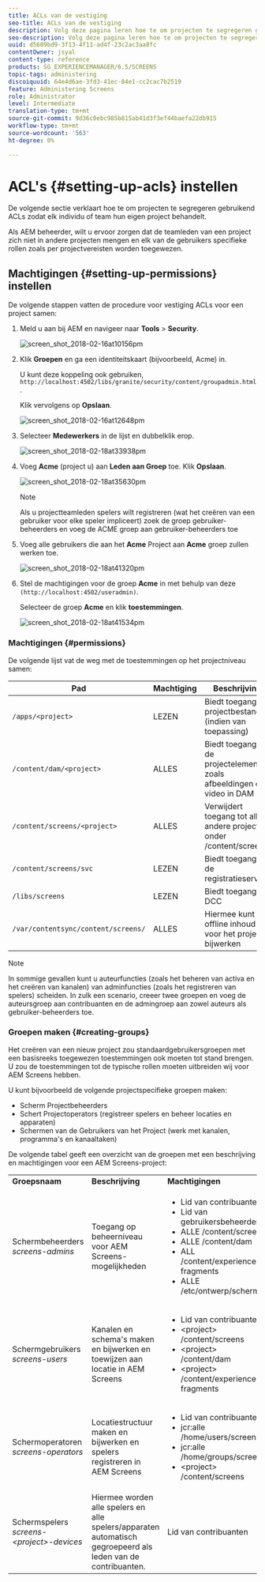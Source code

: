 ```yaml
---
title: ACLs van de vestiging
seo-title: ACLs van de vestiging
description: Volg deze pagina leren hoe te om projecten te segregeren gebruikend ACLs zodat elk individu of team hun eigen project behandelt.
seo-description: Volg deze pagina leren hoe te om projecten te segregeren gebruikend ACLs zodat elk individu of team hun eigen project behandelt.
uuid: d5609bd9-3f13-4f11-ad4f-23c2ac3aa8fc
contentOwner: jsyal
content-type: reference
products: SG_EXPERIENCEMANAGER/6.5/SCREENS
topic-tags: administering
discoiquuid: 64e4d6ae-3fd3-41ec-84e1-cc2cac7b2519
feature: Administering Screens
role: Administrator
level: Intermediate
translation-type: tm+mt
source-git-commit: 9d36c0ebc985b815ab41d3f3ef44baefa22db915
workflow-type: tm+mt
source-wordcount: '563'
ht-degree: 0%

---
```



# ACL&#39;s {#setting-up-acls} instellen

De volgende sectie verklaart hoe te om projecten te segregeren gebruikend ACLs zodat elk individu of team hun eigen project behandelt.

Als AEM beheerder, wilt u ervoor zorgen dat de teamleden van een project zich niet in andere projecten mengen en elk van de gebruikers specifieke rollen zoals per projectvereisten worden toegewezen.

## Machtigingen {#setting-up-permissions} instellen

De volgende stappen vatten de procedure voor vestiging ACLs voor een project samen:

1. Meld u aan bij AEM en navigeer naar **Tools** > **Security**.

   ![screen_shot_2018-02-16at10156pm](assets/screen_shot_2018-02-16at10156pm.png)

1. Klik **Groepen** en ga een identiteitskaart (bijvoorbeeld, Acme) in.

   U kunt deze koppeling ook gebruiken, `http://localhost:4502/libs/granite/security/content/groupadmin.html`.

   Klik vervolgens op **Opslaan**.

   ![screen_shot_2018-02-16at12648pm](assets/screen_shot_2018-02-16at12648pm.png)

1. Selecteer **Medewerkers** in de lijst en dubbelklik erop.

   ![screen_shot_2018-02-18at33938pm](assets/screen_shot_2018-02-18at33938pm.png)

1. Voeg **Acme** (project u) aan **Leden aan Groep** toe. Klik **Opslaan**.

   ![screen_shot_2018-02-18at35630pm](assets/screen_shot_2018-02-18at35630pm.png)

   >[!NOTE]
   >
   >Als u projectteamleden spelers wilt registreren (wat het creëren van een gebruiker voor elke speler impliceert) zoek de groep gebruiker-beheerders en voeg de ACME groep aan gebruiker-beheerders toe

1. Voeg alle gebruikers die aan het **Acme** Project aan **Acme** groep zullen werken toe.

   ![screen_shot_2018-02-18at41320pm](assets/screen_shot_2018-02-18at41320pm.png)

1. Stel de machtigingen voor de groep **Acme** in met behulp van deze `(http://localhost:4502/useradmin)`.

   Selecteer de groep **Acme** en klik **toestemmingen**.

   ![screen_shot_2018-02-18at41534pm](assets/screen_shot_2018-02-18at41534pm.png)

### Machtigingen {#permissions}

De volgende lijst vat de weg met de toestemmingen op het projectniveau samen:

| **Pad** | **Machtiging** | **Beschrijving** |
|---|---|---|
| `/apps/<project>` | LEZEN | Biedt toegang tot projectbestanden (indien van toepassing) |
| `/content/dam/<project>` | ALLES | Biedt toegang tot de projectelementen zoals afbeeldingen of video in DAM |
| `/content/screens/<project>` | ALLES | Verwijdert toegang tot alle andere projecten onder /content/screens |
| `/content/screens/svc` | LEZEN | Biedt toegang tot de registratieservice |
| `/libs/screens` | LEZEN | Biedt toegang tot DCC |
| `/var/contentsync/content/screens/` | ALLES | Hiermee kunt u offline inhoud voor het project bijwerken |

>[!NOTE]
>
>In sommige gevallen kunt u auteurfuncties (zoals het beheren van activa en het creëren van kanalen) van adminfuncties (zoals het registreren van spelers) scheiden. In zulk een scenario, creeer twee groepen en voeg de auteursgroep aan contribuanten en de admingroep aan zowel auteurs als gebruiker-beheerders toe.

### Groepen maken {#creating-groups}

Het creëren van een nieuw project zou standaardgebruikersgroepen met een basisreeks toegewezen toestemmingen ook moeten tot stand brengen. U zou de toestemmingen tot de typische rollen moeten uitbreiden wij voor AEM Screens hebben.

U kunt bijvoorbeeld de volgende projectspecifieke groepen maken:

* Scherm Projectbeheerders
* Schert Projectoperators (registreer spelers en beheer locaties en apparaten)
* Schermen van de Gebruikers van het Project (werk met kanalen, programma&#39;s en kanaaltaken)

De volgende tabel geeft een overzicht van de groepen met een beschrijving en machtigingen voor een AEM Screens-project:

<table>
 <tbody>
  <tr>
   <td><strong>Groepsnaam</strong></td>
   <td><strong>Beschrijving</strong></td>
   <td><strong>Machtigingen</strong></td>
  </tr>
  <tr>
   <td>Schermbeheerders<br /> <em>screens-admins</em></td>
   <td>Toegang op beheerniveau voor AEM Screens-mogelijkheden</td>
   <td>
    <ul>
     <li>Lid van contribuanten</li>
     <li>Lid van gebruikersbeheerders</li>
     <li>ALLE /content/screens</li>
     <li>ALLE /content/dam</li>
     <li>ALL /content/experience-fragments</li>
     <li>ALLE /etc/ontwerp/schermen</li>
    </ul> </td>
  </tr>
  <tr>
   <td>Schermgebruikers<br /> <em>screens-users</em></td>
   <td>Kanalen en schema's maken en bijwerken en toewijzen aan locatie in AEM Screens</td>
   <td>
    <ul>
     <li>Lid van contribuanten</li>
     <li>&lt;project&gt; /content/screens</li>
     <li>&lt;project&gt; /content/dam</li>
     <li>&lt;project&gt; /content/experience-fragments</li>
    </ul> </td>
  </tr>
  <tr>
   <td>Schermoperatoren<br /> <em>screens-operators</em></td>
   <td>Locatiestructuur maken en bijwerken en spelers registreren in AEM Screens</td>
   <td>
    <ul>
     <li>Lid van contribuanten</li>
     <li>jcr:alle /home/users/screens</li>
     <li>jcr:alle /home/groups/screens</li>
     <li>&lt;project&gt; /content/screens</li>
    </ul> </td>
  </tr>
  <tr>
   <td>Schermspelers<br /> <em>screens-&lt;project&gt;-devices</em></td>
   <td>Hiermee worden alle spelers en alle spelers/apparaten automatisch gegroepeerd als leden van de contribuanten.</td>
   <td><p> Lid van contribuanten</p> </td>
  </tr>
 </tbody>
</table>

